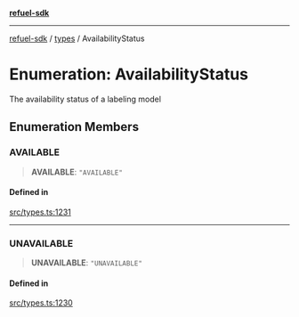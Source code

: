 [**refuel-sdk**](../../README.md)

***

[refuel-sdk](../../modules.md) / [types](../README.md) / AvailabilityStatus

# Enumeration: AvailabilityStatus

The availability status of a labeling model

## Enumeration Members

### AVAILABLE

> **AVAILABLE**: `"AVAILABLE"`

#### Defined in

[src/types.ts:1231](https://github.com/refuel-ai/refuel-sdk/blob/ce96b857bf5c9f1c73e98ea4629535109c473935/src/types.ts#L1231)

***

### UNAVAILABLE

> **UNAVAILABLE**: `"UNAVAILABLE"`

#### Defined in

[src/types.ts:1230](https://github.com/refuel-ai/refuel-sdk/blob/ce96b857bf5c9f1c73e98ea4629535109c473935/src/types.ts#L1230)
